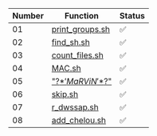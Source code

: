 | Number | Function    | Status  |
|--------|-------------|---------|
| 01     | [print_groups.sh](ex01/print_groups.sh)  | ✅       |
| 02     | [find_sh.sh](ex02/find_sh.sh)  | ✅       |
| 03     | [count_files.sh](ex03/count_files.sh)  | ✅       |
| 04     | [MAC.sh](ex04/MAC.sh)  | ✅       |
| 05     | ["\?$*'MaRViN'*$?\"](ex05/"\?$*'MaRViN'*$?\")   | ✅       |
| 06     | [skip.sh](ex06/skip.sh)   | ✅       |
| 07     | [r_dwssap.sh](ex07/r_dwssap.sh)    | ✅       |
| 08     | [add_chelou.sh](ex08/add_chelou.sh)   | ✅       |
